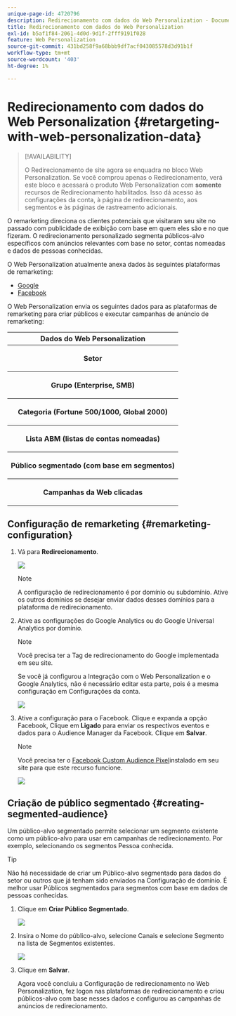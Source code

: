 ```yaml
---
unique-page-id: 4720796
description: Redirecionamento com dados do Web Personalization - Documentação do Marketo - Documentação do produto
title: Redirecionamento com dados do Web Personalization
exl-id: b5af1f84-2061-4d0d-9d1f-2fff9191f028
feature: Web Personalization
source-git-commit: 431bd258f9a68bbb9df7acf043085578d3d91b1f
workflow-type: tm+mt
source-wordcount: '403'
ht-degree: 1%

---
```


# Redirecionamento com dados do Web Personalization {#retargeting-with-web-personalization-data}

>[!AVAILABILITY]
>
>O Redirecionamento de site agora se enquadra no bloco Web Personalization. Se você comprou apenas o Redirecionamento, verá este bloco e acessará o produto Web Personalization com **somente** recursos de Redirecionamento habilitados. Isso dá acesso às configurações da conta, à página de redirecionamento, aos segmentos e às páginas de rastreamento adicionais.

O remarketing direciona os clientes potenciais que visitaram seu site no passado com publicidade de exibição com base em quem eles são e no que fizeram. O redirecionamento personalizado segmenta públicos-alvo específicos com anúncios relevantes com base no setor, contas nomeadas e dados de pessoas conhecidas.

O Web Personalization atualmente anexa dados às seguintes plataformas de remarketing:

* [Google](/help/marketo/product-docs/web-personalization/website-retargeting/personalized-remarketing-in-google.md)
* [Facebook](/help/marketo/product-docs/web-personalization/website-retargeting/personalized-remarketing-in-facebook.md)

O Web Personalization envia os seguintes dados para as plataformas de remarketing para criar públicos e executar campanhas de anúncio de remarketing:

<table> 
 <tbody> 
  <tr> 
   <th colspan="1">Dados do Web Personalization</th> 
  </tr> 
  <tr> 
   <th><p>Setor</p></th> 
  </tr> 
  <tr> 
   <th><p>Grupo (Enterprise, SMB)</p></th> 
  </tr> 
  <tr> 
   <th><p>Categoria (Fortune 500/1000, Global 2000)</p></th> 
  </tr> 
  <tr> 
   <th><p>Lista ABM (listas de contas nomeadas)</p></th> 
  </tr> 
  <tr> 
   <th><p>Público segmentado (com base em segmentos)</p></th> 
  </tr> 
  <tr> 
   <th><p>Campanhas da Web clicadas</p></th> 
  </tr> 
 </tbody> 
</table>

## Configuração de remarketing {#remarketing-configuration}

1. Vá para **Redirecionamento**.

   ![](assets/one.png)

   >[!NOTE]
   >
   >A configuração de redirecionamento é por domínio ou subdomínio. Ative os outros domínios se desejar enviar dados desses domínios para a plataforma de redirecionamento.

1. Ative as configurações do Google Analytics ou do Google Universal Analytics por domínio.

   >[!NOTE]
   >
   >Você precisa ter a Tag de redirecionamento do Google implementada em seu site.
   >
   >Se você já configurou a Integração com o Web Personalization e o Google Analytics, não é necessário editar esta parte, pois é a mesma configuração em Configurações da conta.

   ![](assets/two.png)

1. Ative a configuração para o Facebook. Clique e expanda a opção Facebook, Clique em **Ligado** para enviar os respectivos eventos e dados para o Audience Manager da Facebook. Clique em **Salvar**.

   >[!NOTE]
   >
   >Você precisa ter o [Facebook Custom Audience Pixel](https://developers.facebook.com/docs/ads-for-websites/website-custom-audiences/getting-started#install-the-pixel)instalado em seu site para que este recurso funcione.

   ![](assets/three.png)

## Criação de público segmentado {#creating-segmented-audience}

Um público-alvo segmentado permite selecionar um segmento existente como um público-alvo para usar em campanhas de redirecionamento. Por exemplo, selecionando os segmentos Pessoa conhecida.

>[!TIP]
>
>Não há necessidade de criar um Público-alvo segmentado para dados do setor ou outros que já tenham sido enviados na Configuração de domínio. É melhor usar Públicos segmentados para segmentos com base em dados de pessoas conhecidas.

1. Clique em **Criar Público Segmentado**.

   ![](assets/image2015-1-15-16-3a36-3a38.png)

1. Insira o Nome do público-alvo, selecione Canais e selecione Segmento na lista de Segmentos existentes.

   ![](assets/image2015-1-15-16-3a40-3a17.png)

1. Clique em **Salvar**.

   Agora você concluiu a Configuração de redirecionamento no Web Personalization, fez logon nas plataformas de redirecionamento e criou públicos-alvo com base nesses dados e configurou as campanhas de anúncios de redirecionamento.
